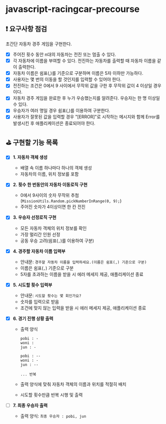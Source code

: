 # javascript-racingcar-precourse

## ❗ 요구사항 점검

초간단 자동차 경주 게임을 구현한다.

- [x] 주어진 횟수 동안 n대의 자동차는 전진 또는 멈출 수 있다.
- [x] 각 자동차에 이름을 부여할 수 있다. 전진하는 자동차를 출력할 때 자동차 이름을 같이 출력한다.
- [x] 자동차 이름은 쉼표(,)를 기준으로 구분하며 이름은 5자 이하만 가능하다.
- [x] 사용자는 몇 번의 이동을 할 것인지를 입력할 수 있어야 한다.
- [x] 전진하는 조건은 0에서 9 사이에서 무작위 값을 구한 후 무작위 값이 4 이상일 경우이다.
- [x] 자동차 경주 게임을 완료한 후 누가 우승했는지를 알려준다. 우승자는 한 명 이상일 수 있다.
- [x] 우승자가 여러 명일 경우 쉼표(,)를 이용하여 구분한다.
- [x] 사용자가 잘못된 값을 입력할 경우 "[ERROR]"로 시작하는 메시지와 함께 Error를 발생시킨 후 애플리케이션은 종료되어야 한다.

## ⛳ 구현할 기능 목록

- [x] **1. 자동차 객체 생성**

  - 배열 속 이름 하나마다 하나의 객체 생성
  - 자동차의 이름, 위치 정보를 포함

- [x] **2. 횟수 한 번동안의 자동차 이동로직 구현**

  - 0에서 9사이의 숫자 무작위 추첨 (`MissionUtils.Random.pickNumberInRange(0, 9);`)
  - 주어진 숫자가 4이상이면 한 칸 전진

- [x] **3. 우승자 선정로직 구현**

  - 모든 자동차 객체의 위치 정보를 확인
  - 가장 멀리간 인원 선정
  - 공동 우승 고려(쉼표(`,`)를 이용하여 구분)

- [x] **4. 경주할 자동차 이름 입력부**

  - 안내문: `경주할 자동차 이름을 입력하세요.(이름은 쉼표(,) 기준으로 구분)`
  - 이름은 쉼표(`,`) 기준으로 구분
  - 5자를 초과하는 이름을 받을 시 에러 메세지 제공, 애플리케이션 종료

- [x] **5. 시도할 횟수 입력부**

  - 안내문: `시도할 횟수는 몇 회인가요?`
  - 숫자를 입력으로 받음
  - 조건에 맞지 않는 입력을 받을 시 에러 메세지 제공, 애플리케이션 종료

- [x] **6. 경기 진행 상황 출력**

  - 출력 양식

    ```
    pobi : -
    woni :
    jun : -

    pobi : --
    woni : -
    jun : --

    ... 반복
    ```

  - 출력 양식에 맞춰 자동차 객체의 이름과 위치를 적절히 배치
  - 시도할 횟수만큼 반복 시행 및 출력

- [ ] **7. 최종 우승자 출력**
  - 출력 양식: `최종 우승자 : pobi, jun`
